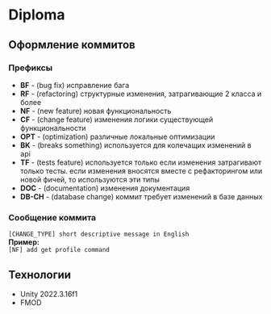 # Diploma
 
## Оформление коммитов

### Префиксы

- **BF** - (bug fix) исправление бага
- **RF** - (refactoring) структурные изменения, затрагивающие 2 класса и более
- **NF** - (new feature) новая функциональность
- **CF** - (change feature) изменения логики существующей функциональности
- **OPT** - (optimization) различные локальные оптимизации
- **BK** - (breaks something) используется для колечащих изменений в api
- **TF** - (tests feature) используется только если изменения затрагивают только тесты. если изменения вносятся вместе с рефакторингом или новой фичей, то используются эти типы
- **DOC** - (documentation) изменения документация
- **DB-CH** - (database change) коммит требует изменений в базе данных

### Сообщение коммита

`[CHANGE_TYPE] short descriptive message in English`<br>
**Пример:**<br>
`[NF] add get profile command`

## Технологии

- Unity 2022.3.16f1
- FMOD
